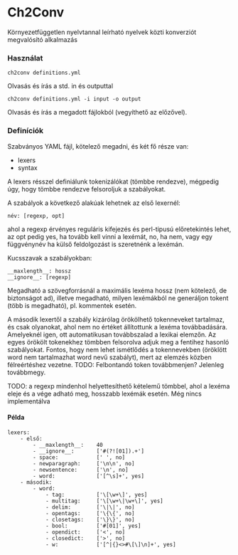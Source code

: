 # Ch2Conv
Környezetfüggetlen nyelvtannal leírható nyelvek közti konverziót megvalósító alkalmazás

### Használat
	
	ch2conv definitions.yml

Olvasás és írás a std. in és outputtal

	ch2conv definitions.yml -i input -o output

Olvasás és írás a megadott fájlokból (vegyíthető az előzővel).

### Definíciók
Szabványos YAML fájl, kötelező megadni, és két fő része van:
+ lexers
+ syntax

A lexers résszel definiálunk tokenizálókat (tömbbe rendezve), mégpedig úgy, hogy tömbbe rendezve felsoroljuk a szabályokat.

A szabályok a következő alakúak lehetnek az első lexernél:

	név: [regexp, opt]

ahol a regexp érvényes reguláris kifejezés és perl-tipusú előretekintés lehet, az opt pedig yes, ha tovább kell vinni a lexémát, no, ha nem, vagy egy függvénynév ha külső feldolgozást is szeretnénk a lexémán. 

Kucsszavak a szabályokban:

	__maxlength__: hossz
	__ignore__: [regexp]

Megadható a szövegforrásnál a maximális lexéma hossz (nem kötelező, de biztonságot ad), illetve megadható, milyen lexémákból ne generáljon tokent (több is megadható), pl. kommentek esetén.

A második lexertől a szabály kizárólag örökölhető tokenneveket tartalmaz, és csak olyanokat, ahol nem no értéket állítottunk a lexéma továbbadására. Amelyeknél igen, ott automatikusan továbbszalad a lexikai elemzőn. Az egyes örökölt tokenekhez tömbben felsorolva adjuk meg a fentihez hasonló szabályokat. Fontos, hogy nem lehet ismétlődés a tokennevekben (öröklött word nem tartalmazhat word nevű szabályt), mert az elemzés közben félreértéshez vezetne. TODO: Felbontandó token továbbmenjen? Jelenleg továbbmegy.

TODO: a regexp mindenhol helyettesíthető kételemű tömbbel, ahol a lexéma eleje és a vége adható meg, hosszabb lexémák esetén. Még nincs implementálva

#### Példa

	lexers:
	    - első:
	        - __maxlength__:    40 
	        - __ignore__:       ['#(?![01]).+']
	        - space:            [' ', no]
	        - newparagraph:     ['\n\n', no]
	        - newsentence:      ['\n', no]
	        - word:             ['[^\s]+', yes]
	    - második:
	        - word:
	            - tag:          ['\[\w+\]', yes]
	            - multitag:     ['\[\w+\|\w+\]', yes]
	            - delim:        ['\|\|', no]
	            - opentags:     ['\{\{', no]
	            - closetags:    ['\}\}', no]
	            - bool:         ['#[01]', yes]
	            - opendict:     ['<', no]
	            - closedict:    ['>', no]
	            - w:            ['[^|{}<>#\[\]\n]+', yes]
